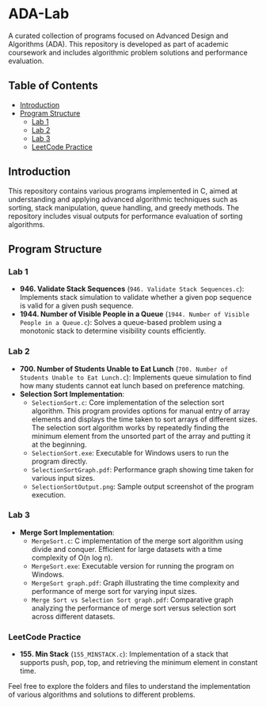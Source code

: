 # ADA-Lab

A curated collection of programs focused on Advanced Design and Algorithms (ADA). This repository is developed as part of academic coursework and includes algorithmic problem solutions and performance evaluation.

## Table of Contents

- [Introduction](#introduction)
- [Program Structure](#program-structure)
  - [Lab 1](#lab-1)
  - [Lab 2](#lab-2)
  - [Lab 3](#lab-3)
  - [LeetCode Practice](#leetcode-practice)

## Introduction

This repository contains various programs implemented in C, aimed at understanding and applying advanced algorithmic techniques such as sorting, stack manipulation, queue handling, and greedy methods. The repository includes visual outputs for performance evaluation of sorting algorithms.

## Program Structure

### Lab 1

- **946. Validate Stack Sequences** (`946. Validate Stack Sequences.c`): Implements stack simulation to validate whether a given pop sequence is valid for a given push sequence.
- **1944. Number of Visible People in a Queue** (`1944. Number of Visible People in a Queue.c`): Solves a queue-based problem using a monotonic stack to determine visibility counts efficiently.

### Lab 2

- **700. Number of Students Unable to Eat Lunch** (`700. Number of Students Unable to Eat Lunch.c`): Implements queue simulation to find how many students cannot eat lunch based on preference matching.
- **Selection Sort Implementation**:
  - `SelectionSort.c`: Core implementation of the selection sort algorithm. This program provides options for manual entry of array elements and displays the time taken to sort arrays of different sizes. The selection sort algorithm works by repeatedly finding the minimum element from the unsorted part of the array and putting it at the beginning.
  - `SelectionSort.exe`: Executable for Windows users to run the program directly.
  - `SelectionSortGraph.pdf`: Performance graph showing time taken for various input sizes.
  - `SelectionSortOutput.png`: Sample output screenshot of the program execution.

### Lab 3

- **Merge Sort Implementation**:
  - `MergeSort.c`: C implementation of the merge sort algorithm using divide and conquer. Efficient for large datasets with a time complexity of O(n log n).
  - `MergeSort.exe`: Executable version for running the program on Windows.
  - `MergeSort graph.pdf`: Graph illustrating the time complexity and performance of merge sort for varying input sizes.
  - `Merge Sort vs Selection Sort graph.pdf`: Comparative graph analyzing the performance of merge sort versus selection sort across different datasets.

### LeetCode Practice

- **155. Min Stack** (`155_MINSTACK.c`): Implementation of a stack that supports push, pop, top, and retrieving the minimum element in constant time.

Feel free to explore the folders and files to understand the implementation of various algorithms and solutions to different problems.

